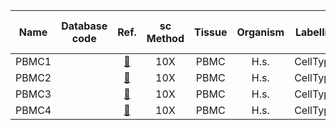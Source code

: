 | Name | Database code | Ref. | sc Method | Tissue | Organism | Labelling | # cells | # cells after cleaning | # genes | # genes after cleaning |
| :--: | :-----------: | :--: | :-------: | :----: | :------: | :-------: | :-----: | :--------------------: | :-----: | :--------------------: |
| PBMC1 | | [🧫](https://www.10xgenomics.com/resources/datasets/5-k-peripheral-blood-mononuclear-cells-pbm-cs-from-a-healthy-donor-with-cell-surface-proteins-next-gem-3-1-standard-3-1-0) | 10X | PBMC | H.s. | CellTypist | 5527 | 3610 | 33570 | 14366 |
| PBMC2 | | [🧫](https://www.10xgenomics.com/resources/datasets/pbm-cs-from-a-healthy-donor-whole-transcriptome-analysis-1-1-standard-4-0-0) | 10X | PBMC | H.s. | CellTypist | 6574 | 6019 | 36618 | 13707 |
| PBMC3 | | [🧫](https://www.10xgenomics.com/resources/datasets/pbm-cs-of-a-healthy-donor-next-gem-v-1-1-1-1-standard-3-1-0) | 10X | PBMC | H.s. | CellTypist | 11715 | 11024 | 33555 | 13124 |
| PBMC4 | | [🧫](https://www.10xgenomics.com/resources/datasets/pbm-cs-of-a-healthy-donor-5-gene-expression-and-cell-surface-protein-1-standard-3-0-0) | 10X | PBMC | H.s. | CellTypist | 8258 | 7137 | 33555 | 13614 |


